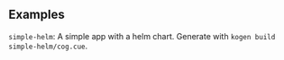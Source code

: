 ## Examples

`simple-helm`: A simple app with a helm chart. Generate with `kogen build simple-helm/cog.cue`.
